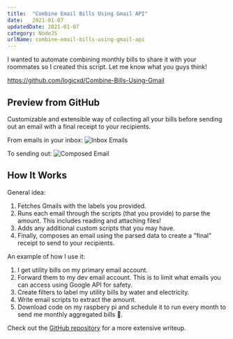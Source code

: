 ```yaml
---
title:  "Combine Email Bills Using Gmail API"
date:   2021-01-07
updatedDate: 2021-01-07
category: NodeJS
urlName: combine-email-bills-using-gmail-api
---
```


I wanted to automate combining monthly bills to share it with your roommates so I created this script. Let me know what you guys think!

<https://github.com/logicxd/Combine-Bills-Using-Gmail>

## Preview from GitHub

Customizable and extensible way of collecting all your bills before sending out an email with a final receipt to your recipients.

From emails in your inbox:
![Inbox Emails](https://user-images.githubusercontent.com/12219300/103873116-2dd87e00-5084-11eb-8ab6-d4c1b7be8ec6.png)

To sending out:
![Composed Email](https://user-images.githubusercontent.com/12219300/103457672-18470b00-4cb6-11eb-9e84-5c69af90e90a.png)

## How It Works

General idea:

1. Fetches Gmails with the labels you provided.
2. Runs each email through the scripts (that you provide) to parse the amount. This includes reading and attaching files!
3. Adds any additional custom scripts that you may have.
4. Finally, composes an email using the parsed data to create a "final" receipt to send to your recipients.

An example of how I use it:

1. I get utility bills on my primary email account.
2. Forward them to my dev email account. This is to limit what emails you can access using Google API for safety.
3. Create filters to label my utility bills by water and electricity.
4. Write email scripts to extract the amount.
5. Download code on my raspbery pi and schedule it to run every month to send me monthly aggregated bills 🎉.

Check out the [GitHub repository](https://github.com/logicxd/Combine-Bills-Using-Gmail) for a more extensive writeup.
